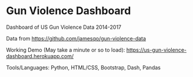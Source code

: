 # Gun Violence Dashboard
 Dashboard of US Gun Violence Data 2014-2017
 
 Data from https://github.com/jamesqo/gun-violence-data
 
 Working Demo (May take a minute or so to load): https://us-gun-violence-dashboard.herokuapp.com/
 
 Tools/Languages: Python, HTML/CSS, Bootstrap, Dash, Pandas
